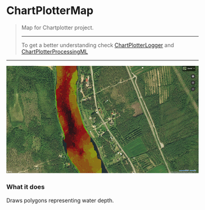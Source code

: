 # ChartPlotterMap
> Map for Chartplotter project.
>__________________________________________
> To get a better understanding check
> [ChartPlotterLogger](https://github.com/Lassepitkanen/ChartplotterLogger)
> and
> [ChartPlotterProcessingML](https://github.com/Lassepitkanen/ChartplotterProcessingML)
___________________________________________
![](image.png)
### What it does
Draws polygons representing water depth.